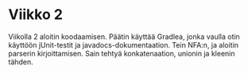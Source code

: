 # Viikko 2

Viikolla 2 aloitin koodaamisen. Päätin käyttää Gradlea, jonka vaulla 
otin käyttöön jUnit-testit ja javadocs-dokumentaation.
Tein NFA:n, ja aloitin parserin kirjoittamisen. Sain tehtyä konkatenaation, unionin ja kleenin tähden.
